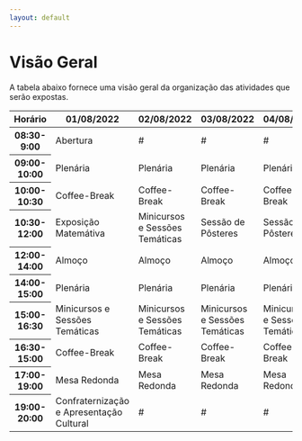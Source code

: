 ```yaml
---
layout: default
---
```


<h1 class="display-5 mb-3">
Visão Geral
</h1>

A tabela abaixo fornece uma visão geral da organização das atividades que serão expostas. 

<!-- teste [sessoes](/atividades/sessoes_tematicas/) -->


<div class="table-responsive-lg">
<table class="table table-striped">
  <thead>
    <tr>
      <th scope="col">Horário</th>
      <th scope="col">01/08/2022</th>
      <th scope="col">02/08/2022</th>
      <th scope="col">03/08/2022</th>
      <th scope="col">04/08/2022</th>
      <th scope="col">05/08/2022</th>
    </tr>
  </thead>
  <tbody>
    <tr>
      <th scope="row">08:30-9:00</th>
      <td>Abertura</td>
      <td> # </td>
      <td> # </td>
      <td> # </td>
      <td> # </td>
    </tr>
    <tr>
      <th scope="row">09:00-10:00</th>
      <td>Plenária</td>
      <td>Plenária</td>
      <td>Plenária</td>
      <td>Plenária</td>
      <td>Plenária</td>
    </tr>
    <tr>
      <th scope="row">10:00-10:30</th>
      <td>Coffee-Break</td>
      <td>Coffee-Break</td>
      <td>Coffee-Break</td>
      <td>Coffee-Break</td>
      <td>Coffee-Break</td>
    </tr>
	<tr>
      <th scope="row">10:30-12:00</th>
      <td>Exposição Matemátiva</td>
      <td>Minicursos e Sessões Temáticas</td>
      <td>Sessão de Pôsteres</td>
      <td>Sessão de Pôsteres</td>
      <td>Sessão de Pôsteres</td>
    </tr>
	<tr>
		<th scope='row'>12:00-14:00  </th>
		<td> Almoço   </td>
		<td> Almoço   </td>
		<td> Almoço   </td>
		<td> Almoço   </td>
		<td> Almoço   </td>
	</tr>	
	<tr>
		<th scope='row'> 14:00-15:00   </th>
		<td> Plenária   </td>
		<td> Plenária   </td>
		<td> Plenária   </td>
		<td> Plenária   </td>
		<td> Plenária    </td>
	</tr>	
	<tr>
		<th scope='row'> 15:00-16:30   </th>
		<td> Minicursos e Sessões Temáticas   </td>
		<td> Minicursos e Sessões Temáticas   </td>
		<td> Minicursos e Sessões Temáticas   </td>
		<td> Minicursos e Sessões Temáticas   </td>
		<td> Minicursos e Sessões Temáticas    </td>
	</tr>
	<tr>
		<th scope='row'> 16:30-15:00  </th>
		<td> Coffee-Break   </td>
		<td> Coffee-Break   </td>
		<td> Coffee-Break   </td>
		<td> Coffee-Break   </td>
		<td> Coffee-Break   </td>
	</tr>	
	<tr>
		<th scope='row'> 17:00-19:00   </th>
		<td>  Mesa Redonda  </td>
		<td>  Mesa Redonda  </td>
		<td>  Mesa Redonda  </td>
		<td>  Mesa Redonda  </td>
		<td>  Mesa Redonda  </td>
	</tr>	
	<tr>
		<th scope='row'> 19:00-20:00  </th>
		<td> Confraternização e Apresentação Cultural    </td>
		<td>  #  </td>
		<td>  #  </td>
		<td>  #  </td>
		<td>  Encerramento  </td>
	</tr>	

  </tbody>
</table>
</div>



